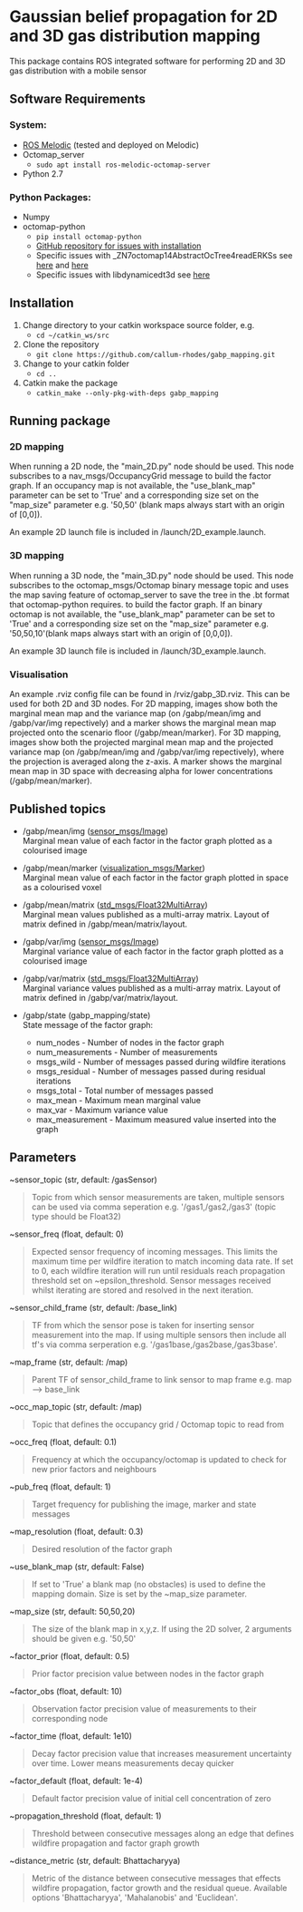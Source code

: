 # Gaussian belief propagation for 2D and 3D gas distribution mapping

This package contains ROS integrated software for performing 2D and 3D gas distribution with a mobile sensor


## Software Requirements
### System:
- [ROS Melodic](http://wiki.ros.org/melodic) (tested and deployed on Melodic)
- Octomap_server
    - ```sudo apt install ros-melodic-octomap-server```
- Python 2.7

### Python Packages:
- Numpy
- octomap-python
    - ```pip install octomap-python```
    - [GitHub repository for issues with installation](https://github.com/wkentaro/octomap-python)
    - Specific issues with _ZN7octomap14AbstractOcTree4readERKSs see [here](https://github.com/wkentaro/octomap-python/issues/5) and [here](https://github.com/wkentaro/octomap-python/issues/3)
    - Specific issues with libdynamicedt3d see [here](https://github.com/wkentaro/octomap-python/issues/1)

## Installation
1) Change directory to your catkin workspace source folder, e.g.
    - ```cd ~/catkin_ws/src```
1) Clone the repository
    - ```git clone https://github.com/callum-rhodes/gabp_mapping.git```
1) Change to your catkin folder
    - ```cd ..```
1) Catkin make the package
    - ```catkin_make --only-pkg-with-deps gabp_mapping```


## Running package
### 2D mapping
When running a 2D node, the "main_2D.py" node should be used. This node subscribes to a nav_msgs/OccupancyGrid message to build the factor graph. If an occupancy map is not available, the "use_blank_map" parameter can be set to 'True' and a corresponding size set on the "map_size" parameter e.g. '50,50' (blank maps always start with an origin of [0,0]).

An example 2D launch file is included in /launch/2D_example.launch.

### 3D mapping
When running a 3D node, the "main_3D.py" node should be used. This node subscribes to the octomap_msgs/Octomap binary message topic and uses the map saving feature of octomap_server to save the tree in the .bt format that octomap-python requires. to build the factor graph. If an binary octomap is not available, the "use_blank_map" parameter can be set to 'True' and a corresponding size set on the "map_size" parameter e.g. '50,50,10'(blank maps always start with an origin of [0,0,0]).

An example 3D launch file is included in /launch/3D_example.launch.

### Visualisation

An example .rviz config file can be found in /rviz/gabp_3D.rviz. This can be used for both 2D and 3D nodes. For 2D mapping, images show both the marginal mean map and the variance map (on /gabp/mean/img and /gabp/var/img repectively) and a marker shows the marginal mean map projected onto the scenario floor (/gabp/mean/marker).
For 3D mapping, images show both the projected marginal mean map and the projected variance map (on /gabp/mean/img and /gabp/var/img repectively), where the projection is averaged along the z-axis. A marker shows the marginal mean map in 3D space with decreasing alpha for lower concentrations (/gabp/mean/marker).

## Published topics

- /gabp/mean/img ([sensor_msgs/Image](http://docs.ros.org/en/noetic/api/sensor_msgs/html/msg/Image.html)) \
    Marginal mean value of each factor in the factor graph plotted as a colourised image

- /gabp/mean/marker ([visualization_msgs/Marker](http://docs.ros.org/en/noetic/api/visualization_msgs/html/msg/Marker.html)) \
    Marginal mean value of each factor in the factor graph plotted in space as a colourised voxel
    
- /gabp/mean/matrix ([std_msgs/Float32MultiArray](http://docs.ros.org/en/noetic/api/std_msgs/html/msg/Float32MultiArray.html)) \
    Marginal mean values published as a multi-array matrix. Layout of matrix defined in /gabp/mean/matrix/layout.  

- /gabp/var/img ([sensor_msgs/Image](http://docs.ros.org/en/noetic/api/sensor_msgs/html/msg/Image.html)) \
    Marginal variance value of each factor in the factor graph plotted as a colourised image
    
- /gabp/var/matrix ([std_msgs/Float32MultiArray](http://docs.ros.org/en/noetic/api/std_msgs/html/msg/Float32MultiArray.html)) \
    Marginal variance values published as a multi-array matrix. Layout of matrix defined in /gabp/var/matrix/layout.  

- /gabp/state (gabp_mapping/state) \
  State message of the factor graph: 
    * num_nodes - Number of nodes in the factor graph 
    * num_measurements - Number of measurements 
    * msgs_wild - Number of messages passed during wildfire iterations 
    * msgs_residual - Number of messages passed during residual iterations 
    * msgs_total - Total number of messages passed 
    * max_mean - Maximum mean marginal value 
    * max_var - Maximum variance value 
    * max_measurement - Maximum measured value inserted into the graph
        
## Parameters

~sensor_topic (str, default: /gasSensor)
> Topic from which sensor measurements are taken, multiple sensors can be used via comma seperation e.g. '/gas1,/gas2,/gas3' (topic type should be Float32)

~sensor_freq (float, default: 0)
> Expected sensor frequency of incoming messages. This limits the maximum time per wildfire iteration to match incoming data rate. If set to 0, each wildfire iteration will run until residuals reach propagation threshold set on ~epsilon_threshold. Sensor messages received whilst iterating are stored and resolved in the next iteration. 

~sensor_child_frame (str, default: /base_link)
> TF from which the sensor pose is taken for inserting sensor measurement into the map. If using multiple sensors then include all tf's via comma serperation e.g. '/gas1base,/gas2base,/gas3base'.

~map_frame (str, default: /map)
> Parent TF of sensor_child_frame to link sensor to map frame e.g. map --> base_link

~occ_map_topic (str, default: /map)
> Topic that defines the occupancy grid / Octomap topic to read from

~occ_freq (float, default: 0.1)
> Frequency at which the occupancy/octomap is updated to check for new prior factors and neighbours

~pub_freq (float, default: 1)
> Target frequency for publishing the image, marker and state messages

~map_resolution (float, default: 0.3)
> Desired resolution of the factor graph

~use_blank_map (str, default: False)
> If set to 'True' a blank map (no obstacles) is used to define the mapping domain. Size is set by the ~map_size parameter.

~map_size (str, default: 50,50,20)
> The size of the blank map in x,y,z. If using the 2D solver, 2 arguments should be given e.g. '50,50'

~factor_prior (float, default: 0.5)
> Prior factor precision value between nodes in the factor graph

~factor_obs (float, default: 10)
> Observation factor precision value of measurements to their corresponding node

~factor_time (float, default: 1e10)
> Decay factor precision value that increases measurement uncertainty over time. Lower means measurements decay quicker

~factor_default (float, default: 1e-4)
> Default factor precision value of initial cell concentration of zero

~propagation_threshold (float, default: 1)
> Threshold between consecutive messages along an edge that defines wildfire propagation and factor graph growth

~distance_metric (str, default: Bhattacharyya)
> Metric of the distance between consecutive messages that effects wildfire propagation, factor growth and the residual queue. Available options 'Bhattacharyya', 'Mahalanobis' and 'Euclidean'.

